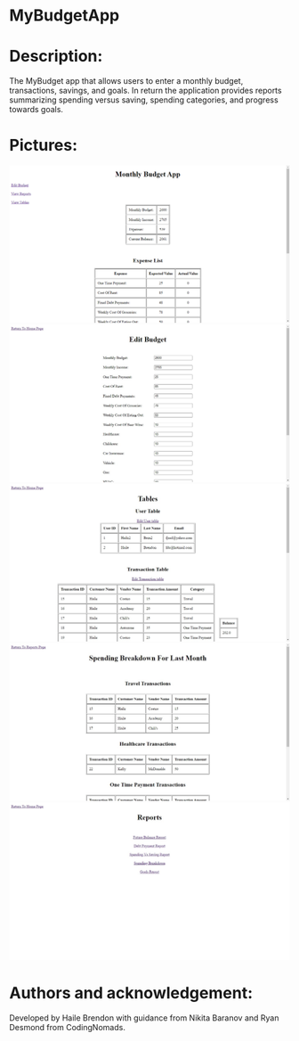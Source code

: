 # MyBudgetApp

# Description: 
The MyBudget app that allows users to enter a monthly budget, transactions, savings, and goals. In return the application provides reports summarizing spending versus saving, spending categories, and progress towards goals.

# Pictures:
![alt text](https://github.com/HaileB65/MyBudgetApp/blob/main/documents/Budget%20App%20Pic%201.png)
![alt text](https://github.com/HaileB65/MyBudgetApp/blob/main/documents/Budget%20App%20Pic%202.jpg)
![alt text](https://github.com/HaileB65/MyBudgetApp/blob/main/documents/Budget%20App%20Pic%203.jpg)
![alt text](https://github.com/HaileB65/MyBudgetApp/blob/main/documents/Budget%20App%20Pic%204.jpg)
![alt text](https://github.com/HaileB65/MyBudgetApp/blob/main/documents/Budget%20App%20Pic%205.jpg)



# Authors and acknowledgement: 
Developed by Haile Brendon with guidance from Nikita Baranov and Ryan Desmond from CodingNomads.

